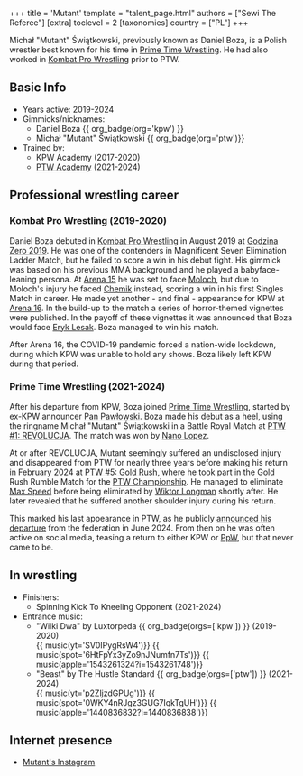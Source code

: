 +++
title = 'Mutant'
template = "talent_page.html"
authors = ["Sewi The Referee"]
[extra]
toclevel = 2
[taxonomies]
country = ["PL"]
+++

Michał "Mutant" Świątkowski, previously known as Daniel Boza, is a Polish wrestler best known for his time in [Prime Time Wrestling](@/o/ptw.md). He had also worked in [Kombat Pro Wrestling](@/o/kpw.md) prior to PTW.

## Basic Info

* Years active: 2019-2024
* Gimmicks/nicknames:
  - Daniel Boza {{ org_badge(org='kpw') }}
  - Michał "Mutant" Świątkowski {{ org_badge(org='ptw')}}
* Trained by:
  - KPW Academy (2017-2020)
  - [PTW Academy](@/o/ptw-academy.md) (2021-2024)

## Professional wrestling career

### Kombat Pro Wrestling (2019-2020)

Daniel Boza debuted in [Kombat Pro Wrestling](@/o/kpw.md) in August 2019 at [Godzina Zero 2019](@/e/kpw/2019-08-17-kpw-godzina-zero-2019.md). He was one of the contenders in Magnificent Seven Elimination Ladder Match, but he failed to score a win in his debut fight. His gimmick was based on his previous MMA background and he played a babyface-leaning persona. At [Arena 15](@/e/kpw/2019-11-16-kpw-arena-15.md) he was set to face [Moloch](@/w/moloch.md), but due to Moloch's injury he faced [Chemik](@/w/chemik.md) instead, scoring a win in his first Singles Match in career. He made yet another - and final - appearance for KPW at [Arena 16](@/e/kpw/2020-02-01-kpw-arena-16.md). In the build-up to the match a series of horror-themed vignettes were published. In the payoff of these vignettes it was announced that Boza would face [Eryk Lesak](@/w/eryk-lesak.md). Boza managed to win his match.

After Arena 16, the COVID-19 pandemic forced a nation-wide lockdown, during which KPW was unable to hold any shows. Boza likely left KPW during that period.

### Prime Time Wrestling (2021-2024)

After his departure from KPW, Boza joined [Prime Time Wrestling](@/o/ptw.md), started by ex-KPW announcer [Pan Pawłowski](@/w/pan-pawlowski.md). Boza made his debut as a heel, using the ringname Michał "Mutant" Świątkowski in a Battle Royal Match at [PTW #1: REVOLUCJA](@/e/ptw/2021-10-09-ptw-1-revolucja.md). The match was won by [Nano Lopez](@/w/nano-lopez.md).

At or after REVOLUCJA, Mutant seemingly suffered an undisclosed injury and disappeared from PTW for nearly three years before making his return in February 2024 at [PTW #5: Gold Rush](@/e/ptw/2024-02-03-ptw-5-gold-rush.md), where he took part in the Gold Rush Rumble Match for the [PTW Championship](@/c/ptw-championship.md). He managed to eliminate [Max Speed](@/w/max-speed.md) before being eliminated by [Wiktor Longman](@/w/wiktor-longman.md) shortly after. He later revealed that he suffered another shoulder injury during his return.

This marked his last appearance in PTW, as he publicly [announced his departure](@/a/ptw-exits.md) from the federation in June 2024. From then on he was often active on social media, teasing a return to either KPW or [PpW](@/o/ppw.md), but that never came to be.

## In wrestling

* Finishers:
  - Spinning Kick To Kneeling Opponent (2021-2024)
* Entrance music:
  - "Wilki Dwa" by Luxtorpeda
    {{ org_badge(orgs=['kpw']) }} (2019-2020)  <br>
    {{ music(yt='SV0IPygRsW4')}}
    {{ music(spot='6HtFpYx3yZo9nJNumfn7Ts')}}
    {{ music(apple='1543261324?i=1543261748')}}
  - "Beast" by The Hustle Standard
    {{ org_badge(orgs=['ptw']) }} (2021-2024)  <br>
    {{ music(yt='p2ZljzdGPUg')}}
    {{ music(spot='0WKY4nRJgz3GUG7IqkTgUH')}}
    {{ music(apple='1440836832?i=1440836838')}}

## Internet presence
  - [Mutant's Instagram](https://www.instagram.com/mutant_wrestler)
